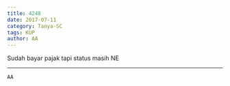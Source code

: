 ```yaml
---
title: 4248
date: 2017-07-11
category: Tanya-SC
tags: KUP
author: AA
---
```


Sudah bayar pajak tapi status masih NE

---



`AA`
